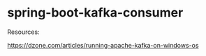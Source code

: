 # spring-boot-kafka-consumer

Resources:

https://dzone.com/articles/running-apache-kafka-on-windows-os
